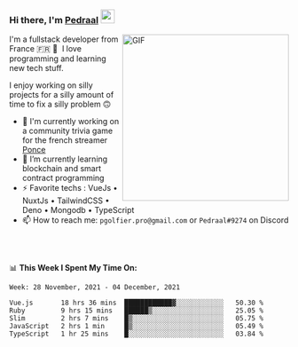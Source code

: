 ### Hi there, I'm <a href="https://pedraal.dev" target="_blank">Pedraal</a> <img src="https://media.giphy.com/media/hvRJCLFzcasrR4ia7z/giphy.gif" width="25px">
<img align="right" alt="GIF" src="https://pedraal.dev/avatar.png" width="300" height="300" />

I'm a fullstack developer from France 🇫🇷 🥖 &nbsp;I love programming and learning new
tech stuff.

I enjoy working on silly projects for a silly amount of time to fix a silly problem 🙃

- 🔭  I'm currently working on a community trivia game for the french streamer <a href="https://twitch.tv/ponce" target="_blank">Ponce</a>
- 🌱 I’m currently learning blockchain and smart contract programming
- ⚡ Favorite techs : VueJs &bull; NuxtJs &bull; TailwindCSS &bull; Deno &bull; Mongodb &bull; TypeScript
- 📫 How to reach me: `pgolfier.pro@gmail.com` or `Pedraal#9274` on Discord

<br>
<br>

📊 **This Week I Spent My Time On:**
<!--START_SECTION:waka-->
```text
Week: 28 November, 2021 - 04 December, 2021

Vue.js       18 hrs 36 mins  ████████████▓░░░░░░░░░░░░   50.30 % 
Ruby         9 hrs 15 mins   ██████▒░░░░░░░░░░░░░░░░░░   25.05 % 
Slim         2 hrs 7 mins    █▒░░░░░░░░░░░░░░░░░░░░░░░   05.75 % 
JavaScript   2 hrs 1 min     █▒░░░░░░░░░░░░░░░░░░░░░░░   05.49 % 
TypeScript   1 hr 25 mins    █░░░░░░░░░░░░░░░░░░░░░░░░   03.84 % 
```
<!--END_SECTION:waka-->
